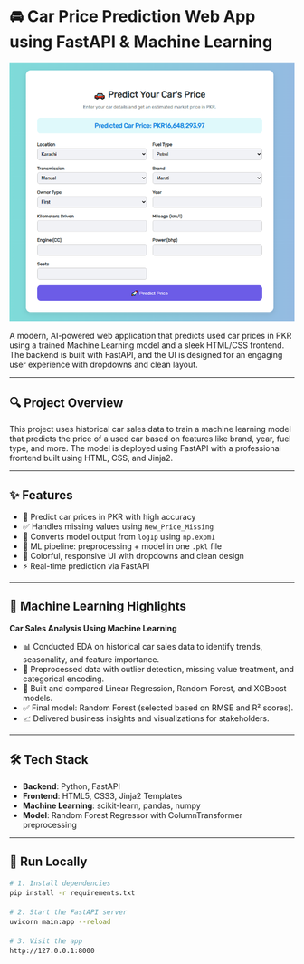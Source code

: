 # 🚘 Car Price Prediction Web App using FastAPI & Machine Learning

![Car Price Prediction UI](car_price_image.png)

A modern, AI-powered web application that predicts used car prices in PKR using a trained Machine Learning model and a sleek HTML/CSS frontend. The backend is built with FastAPI, and the UI is designed for an engaging user experience with dropdowns and clean layout.

---

## 🔍 Project Overview

This project uses historical car sales data to train a machine learning model that predicts the price of a used car based on features like brand, year, fuel type, and more. The model is deployed using FastAPI with a professional frontend built using HTML, CSS, and Jinja2.

---

## ✨ Features

- 🎯 Predict car prices in PKR with high accuracy
- ✅ Handles missing values using `New_Price_Missing`
- 🔄 Converts model output from `log1p` using `np.expm1`
- 🧠 ML pipeline: preprocessing + model in one `.pkl` file
- 🎨 Colorful, responsive UI with dropdowns and clean design
- ⚡ Real-time prediction via FastAPI

---

## 🧠 Machine Learning Highlights

**Car Sales Analysis Using Machine Learning**

- 📊 Conducted EDA on historical car sales data to identify trends, seasonality, and feature importance.
- 🧹 Preprocessed data with outlier detection, missing value treatment, and categorical encoding.
- 🧪 Built and compared Linear Regression, Random Forest, and XGBoost models.
- ✅ Final model: Random Forest (selected based on RMSE and R² scores).
- 📈 Delivered business insights and visualizations for stakeholders.

---

## 🛠 Tech Stack

- **Backend**: Python, FastAPI
- **Frontend**: HTML5, CSS3, Jinja2 Templates
- **Machine Learning**: scikit-learn, pandas, numpy
- **Model**: Random Forest Regressor with ColumnTransformer preprocessing

---

## 🚀 Run Locally

```bash
# 1. Install dependencies
pip install -r requirements.txt

# 2. Start the FastAPI server
uvicorn main:app --reload

# 3. Visit the app
http://127.0.0.1:8000
